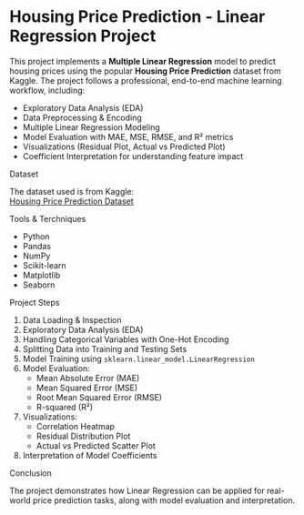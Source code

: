 # Housing Price Prediction - Linear Regression Project

This project implements a **Multiple Linear Regression** model to predict housing prices using the popular **Housing Price Prediction** dataset from Kaggle. 
The project follows a professional, end-to-end machine learning workflow, including:

- Exploratory Data Analysis (EDA)
- Data Preprocessing & Encoding
- Multiple Linear Regression Modeling
- Model Evaluation with MAE, MSE, RMSE, and R² metrics
- Visualizations (Residual Plot, Actual vs Predicted Plot)
- Coefficient Interpretation for understanding feature impact


Dataset

The dataset used is from Kaggle:  
[Housing Price Prediction Dataset]([https://www.kaggle.com/datasets/harishkumardatalab/housing-price-prediction](https://www.kaggle.com/datasets/harishkumardatalab/housing-price-prediction))


Tools & Terchniques

- Python
- Pandas
- NumPy
- Scikit-learn
- Matplotlib
- Seaborn


Project Steps
1. Data Loading & Inspection
2. Exploratory Data Analysis (EDA)
3. Handling Categorical Variables with One-Hot Encoding
4. Splitting Data into Training and Testing Sets
5. Model Training using `sklearn.linear_model.LinearRegression`
6. Model Evaluation:
   - Mean Absolute Error (MAE)
   - Mean Squared Error (MSE)
   - Root Mean Squared Error (RMSE)
   - R-squared (R²)
7. Visualizations:
   - Correlation Heatmap
   - Residual Distribution Plot
   - Actual vs Predicted Scatter Plot
8. Interpretation of Model Coefficients

Conclusion

The project demonstrates how Linear Regression can be applied for real-world price prediction tasks, along with model evaluation and interpretation.
